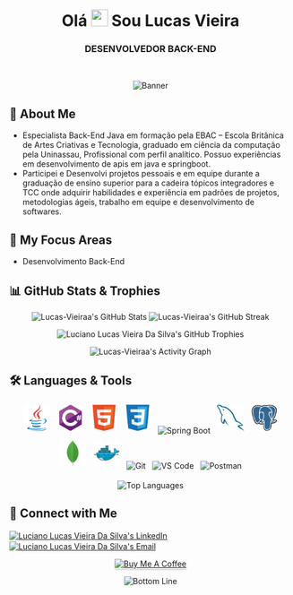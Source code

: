 <h1 align="center">Olá <img src="https://raw.githubusercontent.com/SP-XD/SP-XD/refs/heads/main/images/Developer.gif" height="30px" width="30px"> Sou Lucas Vieira </h1>
<h3 align="center">DESENVOLVEDOR BACK-END</h3>
<br>
<p align="center">
<img src="https://github.com/user-attachments/assets/2890269a-28ef-444b-b632-a89a2c133856" alt="Banner" width="50%" />
</p>

## 📌 About Me
- Especialista Back-End Java em formação pela EBAC – Escola Britânica de Artes Criativas e Tecnologia, graduado em ciência da computação pela Uninassau, Profissional com perfil analítico. Possuo experiências em desenvolvimento de apis em java e springboot.
- Participei e Desenvolvi projetos pessoais  e em equipe durante a graduação de ensino superior para a cadeira tópicos integradores e TCC onde adquirir habilidades e experiência em padrões de projetos, metodologias ágeis, trabalho em equipe e desenvolvimento de softwares.


## 🧠 My Focus Areas
- Desenvolvimento Back-End


## 📊 GitHub Stats & Trophies
<p align="center">
  <img src="https://github-readme-stats.vercel.app/api?username=Lucas-Vieiraa&show_icons=true&theme=gruvbox&hide_border=true&count_private=true&cache_seconds=86400" alt="Lucas-Vieiraa's GitHub Stats" width="49%" />
  <img src="https://streak-stats.demolab.com/?user=Lucas-Vieiraa&theme=gruvbox&hide_border=true&cache_seconds=86400" alt="Lucas-Vieiraa's GitHub Streak" width="49%" />
</p>
<p align="center">
  <img src="https://github-profile-trophy.vercel.app/?username=Lucas-Vieiraa&theme=gruvbox&no-frame=true&no-bg=true&margin-w=4&cache_seconds=86400" alt="Luciano Lucas Vieira Da Silva's GitHub Trophies" />
</p>
<p align="center">
  <img height="280em" src="https://github-readme-activity-graph.vercel.app/graph?username=Lucas-Vieiraa&theme=gruvbox&radius=10" alt="Lucas-Vieiraa's Activity Graph" />
</p>


## 🛠️ Languages & Tools
<p align="center"><img src="https://raw.githubusercontent.com/devicons/devicon/master/icons/java/java-original.svg" alt="Java" width="48" height="48" style="margin: 4px;" /> <img src="https://raw.githubusercontent.com/devicons/devicon/master/icons/csharp/csharp-original.svg" alt="C#" width="48" height="48" style="margin: 4px;" /> <img src="https://raw.githubusercontent.com/devicons/devicon/master/icons/html5/html5-original.svg" alt="HTML5" width="48" height="48" style="margin: 4px;" /> <img src="https://raw.githubusercontent.com/devicons/devicon/master/icons/css3/css3-original.svg" alt="CSS3" width="48" height="48" style="margin: 4px;" /> <img src="https://www.vectorlogo.zone/logos/springio/springio-icon.svg" alt="Spring Boot" width="48" height="48" style="margin: 4px;" /> <img src="https://raw.githubusercontent.com/devicons/devicon/master/icons/mysql/mysql-original.svg" alt="MySQL" width="48" height="48" style="margin: 4px;" /> <img src="https://raw.githubusercontent.com/devicons/devicon/master/icons/postgresql/postgresql-original.svg" alt="PostgreSQL" width="48" height="48" style="margin: 4px;" /> <img src="https://raw.githubusercontent.com/devicons/devicon/master/icons/mongodb/mongodb-original.svg" alt="MongoDB" width="48" height="48" style="margin: 4px;" /> <img src="https://raw.githubusercontent.com/devicons/devicon/master/icons/docker/docker-original.svg" alt="Docker" width="48" height="48" style="margin: 4px;" /> <img src="https://www.vectorlogo.zone/logos/git-scm/git-scm-icon.svg" alt="Git" width="48" height="48" style="margin: 4px;" /> <img src="https://www.vectorlogo.zone/logos/visualstudio_code/visualstudio_code-icon.svg" alt="VS Code" width="48" height="48" style="margin: 4px;" /> <img src="https://www.vectorlogo.zone/logos/getpostman/getpostman-icon.svg" alt="Postman" width="48" height="48" style="margin: 4px;" /></p>

<p align="center">
  <img src="https://github-readme-stats.vercel.app/api/top-langs/?username=Lucas-Vieiraa&layout=compact&theme=gruvbox&hide_border=true&langs_count=10&cache_seconds=86400" alt="Top Languages" />
</p>

## 🔗 Connect with Me
<p align="left"> <a href="https://www.linkedin.com/in/luucas-vieiraa/" target="_blank"><img align="center" src="https://img.shields.io/badge/LinkedIn-%230077B5.svg?style=for-the-badge&logo=linkedin&logoColor=white&color=00FFFF" alt="Luciano Lucas Vieira Da Silva's LinkedIn"/></a> <a href="mailto:lucianolucas.cntt@gmail.com" target="_blank"><img align="center" src="https://img.shields.io/badge/Gmail-D14836?style=for-the-badge&logo=gmail&logoColor=white&color=00FFFF" alt="Luciano Lucas Vieira Da Silva's Email"/></a></p>

<p align="center"><a href="https://www.buymeacoffee.com/chamidudili" target="_blank"><img src="https://www.buymeacoffee.com/assets/img/custom_images/orange_img.png" alt="Buy Me A Coffee" style="height: 41px !important;width: 174px !important;box-shadow: 0px 3px 2px 0px rgba(190, 190, 190, 0.5) !important;-webkit-box-shadow: 0px 3px 2px 0px rgba(190, 190, 190, 0.5) !important;" ></a></p>

<div align="center">
  <img src="https://user-images.githubusercontent.com/74038190/212284115-f47cd8ff-2ffb-4b04-b5bf-4d1c14c0247f.gif" alt="Bottom Line" width="100%" />
</div>


